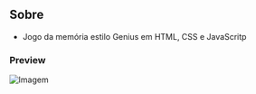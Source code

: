 ## Sobre
* Jogo da memória estilo Genius em HTML, CSS e JavaScritp 

### Preview
![Imagem](https://github.com/4L1C3-R4BB1T/digital-innovation-one/raw/main/_assets/genius.png)
